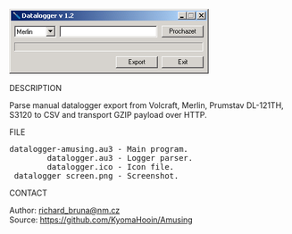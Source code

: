 ![Amusing Mapping tool](https://github.com/KyomaHooin/Amusing/raw/master/datalogger/datalogger_screen.png "screenshot")

DESCRIPTION

Parse manual datalogger export from Volcraft, Merlin, Prumstav DL-121TH, S3120 to CSV and transport GZIP payload over HTTP.

FILE

<pre>
datalogger-amusing.au3 - Main program.
        datalogger.au3 - Logger parser.
        datalogger.ico - Icon file.
 datalogger_screen.png - Screenshot.
</pre>

CONTACT

Author: richard_bruna@nm.cz<br>
Source: https://github.com/KyomaHooin/Amusing
